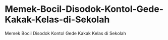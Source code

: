 # Memek-Bocil-Disodok-Kontol-Gede-Kakak-Kelas-di-Sekolah
Memek Bocil Disodok Kontol Gede Kakak Kelas di Sekolah
